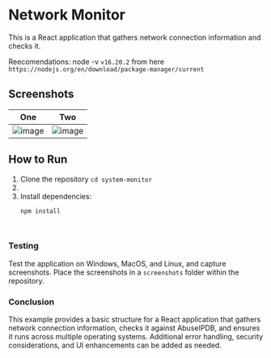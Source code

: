 # Network Monitor

This is a React application that gathers network connection information and checks it.

Reecomendations: 
node -v  `v16.20.2`   from here `https://nodejs.org/en/download/package-manager/current`

## Screenshots
|One| Two|
---|---
![image](https://github.com/user-attachments/assets/bbaa92bf-0ff7-4de8-b077-6dce2abda54f) | ![image](https://github.com/user-attachments/assets/73358a73-abb2-4224-a542-6631c8c4d000)



## How to Run

1. Clone the repository
  `cd system-monitor`
2. 
3. Install dependencies:
   ```bash
   npm install
   



### Testing

Test the application on Windows, MacOS, and Linux, and capture screenshots. Place the screenshots in a `screenshots` folder within the repository.

### Conclusion

This example provides a basic structure for a React application that gathers network connection information, checks it against AbuseIPDB, and ensures it runs across multiple operating systems. Additional error handling, security considerations, and UI enhancements can be added as needed.
